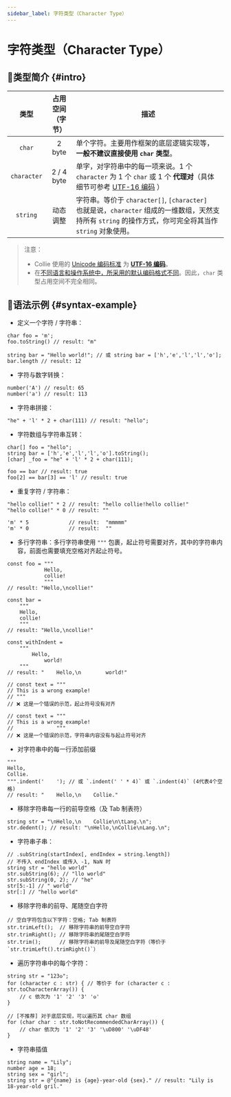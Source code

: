 ```yaml
---
sidebar_label: 字符类型（Character Type）
---
```


# 字符类型（Character Type）

## 🐳类型简介 {#intro}

|    类型     | 占用空间<br />（字节） | 描述                                                         |
| :---------: | :--------------------: | ------------------------------------------------------------ |
|   `char`    |         2 byte         | 单个字符。主要用作框架的底层逻辑实现等，**一般不建议直接使用 `char` 类型**。 |
| `character` |       2 / 4 byte       | 单字，对字符串中的每一项来说。1 个 `character` 为 1 个 `char` 或 1 个 **代理对**（具体细节可参考 [UTF-16 编码](../../../implementation-details/unicode.md#utf-16) ） |
|  `string`   |        动态调整        | 字符串。等价于 `character[]`, `[character]`<br />也就是说，`character` 组成的一维数组，天然支持所有 `string` 的操作方式，你可完全将其当作 `string` 对象使用。 |

> 注意：
> - Collie 使用的 [Unicode 编码标准](../../../implementation-details/unicode.md) 为 [**UTF-16 编码**](../../../implementation-details/unicode.md#utf-16)。
> - 在[不同语言和操作系统中，所采用的默认编码格式不同](../../../implementation-details/encoding-used-by-different-languages-or-operating-systems.md)。因此，`char` 类型占用空间不完全相同。

## 🏅语法示例 {#syntax-example}

- 定义一个字符 / 字符串：

```collie
char foo = 'm';
foo.toString() // result: "m"

string bar = "Hello world!"; // 或 string bar = ['h','e','l','l','o'];
bar.length // result: 12
```

- 字符与数字转换：

```collie
number('A') // result: 65
number('a') // result: 113
```

- 字符串拼接：

```collie
"he" + 'l' * 2 + char(111) // result: "hello";
```

- 字符数组与字符串互转：

```collie
char[] foo = "hello";
string bar = ['h','e','l','l','o'].toString();
[char] _foo = "he" + 'l' * 2 + char(111);

foo == bar // result: true
foo[2] == bar[3] == 'l' // result: true
```

- 重复字符 / 字符串：

```collie
"hello collie!" * 2 // result: "hello collie!hello collie!"
"hello collie!" * 0 // result: ""

'm' * 5             // result:  "mmmmm"
'm' * 0             // result:  ""
```

- 多行字符串：多行字符串使用 `"""` 包裹，起止符号需要对齐，其中的字符串内容，前面也需要填充空格对齐起止符号。

```collie
const foo = """
            Hello,
            collie!
            """
// result: "Hello,\ncollie!"

const bar =
    """
    Hello,
    collie!
    """
// result: "Hello,\ncollie!"

const withIndent =
    """
        Hello,
            world!
    """
// result: "    Hello,\n        world!"

// const text = """
// This is a wrong example!
// """
// ❌ 这是一个错误的示范，起止符号没有对齐

// const text = """
// This is a wrong example!
//              """
// ❌ 这是一个错误的示范，字符串内容没有与起止符号对齐
```

- 对字符串中的每一行添加前缀

```collie
"""
Hello,
Collie.
""".indent('    '); // 或 `.indent(' ' * 4)` 或 `.indent(4)` (4代表4个空格)
// result: "    Hello,\n    Collie."
```

- 移除字符串每一行的前导空格（及 Tab 制表符）

```collie
string str = "\nHello,\n    Collie\n\tLang.\n";
str.dedent(); // result: "\nHello,\nCollie\nLang.\n";
```

- 字符串子串：

```collie
// .subString(startIndex[, endIndex = string.length])
// 不传入 endIndex 或传入 -1, NaN 时
string str = "hello world"
str.subString(6); // "llo world"
str.subString(0, 2); // "he"
str[5:-1] // " world"
str[:] // "hello world"
```

- 移除字符串的前导、尾随空白字符

```collie
// 空白字符包含以下字符：空格; Tab 制表符
str.trimLeft();  // 移除字符串的前导空白字符
str.trimRight(); // 移除字符串的尾随空白字符
str.trim();      // 移除字符串的前导及尾随空白字符（等价于 `str.trimLeft().trimRight()`）
```

- 遍历字符串中的每个字符：

```collie
string str = "123𐍈";
for (character c : str) { // 等价于 for (character c : str.toCharacterArray()) {
    // c 依次为 '1' '2' '3' '𐍈'
}

// [不推荐] 对于底层实现，可以遍历其 char 数组
for (char char : str.toNotRecommendedCharArray()) {
    // char 依次为 '1' '2' '3' '\uD800' '\uDF48'
}
```

- 字符串插值

```collie
string name = "Lily";
number age = 18;
string sex = "girl";
string str = @"{name} is {age}-year-old {sex}." // result: "Lily is 18-year-old gril."
```
